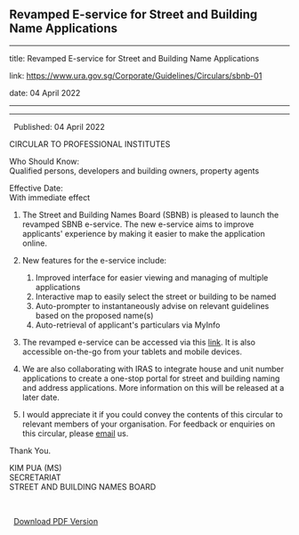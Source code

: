 ## Revamped E-service for Street and Building Name Applications
---
title: Revamped E-service for Street and Building Name Applications

link: https://www.ura.gov.sg/Corporate/Guidelines/Circulars/sbnb-01

date: 04 April 2022

---

------------------------------------------------------------

  Published: 04 April 2022

  

CIRCULAR TO PROFESSIONAL INSTITUTES

  

Who Should Know:  
Qualified persons, developers and building owners, property agents

  

Effective Date:  
With immediate effect

  

1.  The Street and Building Names Board (SBNB) is pleased to launch the revamped SBNB e-service. The new e-service aims to improve applicants' experience by making it easier to make the application online.  
      
    
2.  New features for the e-service include:  
      
    1.  Improved interface for easier viewing and managing of multiple applications
    2.  Interactive map to easily select the street or building to be named
    3.  Auto-prompter to instantaneously advise on relevant guidelines based on the proposed name(s)
    4.  Auto-retrieval of applicant's particulars via MyInfo 

3.  The revamped e-service can be accessed via this [link](https://digitalservice.ura.gov.sg/sbnb/). It is also accessible on-the-go from your tablets and mobile devices.

4.  We are also collaborating with IRAS to integrate house and unit number applications to create a one-stop portal for street and building naming and address applications. More information on this will be released at a later date. 

5.  I would appreciate it if you could convey the contents of this circular to relevant members of your organisation. For feedback or enquiries on this circular, please [email](https://www.ura.gov.sgmailto:URA_SBNB@ura.gov.sg) us.

Thank You.  
  
KIM PUA (MS)  
SECRETARIAT  
STREET AND BUILDING NAMES BOARD

 

  



  [Download PDF Version](https://www.ura.gov.sg/services/download_file.aspx?f={1D02D4F2-6867-45BD-ABFE-335F7ACD96D8})

